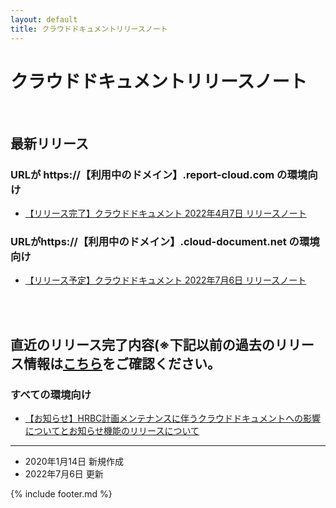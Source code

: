 ```yaml
---
layout: default
title: クラウドドキュメントリリースノート
---
```


# クラウドドキュメントリリースノート

<br>

## 最新リリース
### URLが https://【利用中のドメイン】.report-cloud.com の環境向け
* [【リリース完了】クラウドドキュメント 2022年4月7日 リリースノート](/cloudreport-docs/release-notes/20220407.html)

### URLがhttps://【利用中のドメイン】.cloud-document.net の環境向け
* [【リリース予定】クラウドドキュメント 2022年7月6日 リリースノート](/cloudreport-docs/release-notes/20220706_3rd.html)



<br><br>
## 直近のリリース完了内容(※下記以前の過去のリリース情報は[こちら](/cloudreport-docs/release-notes/archive.html)をご確認ください。
### すべての環境向け
* [【お知らせ】HRBC計画メンテナンスに伴うクラウドドキュメントへの影響についてとお知らせ機能のリリースについて](/cloudreport-docs/release-notes/20220331.html)

-----
* 2020年1月14日 新規作成
* 2022年7月6日 更新 

{% include footer.md %}
